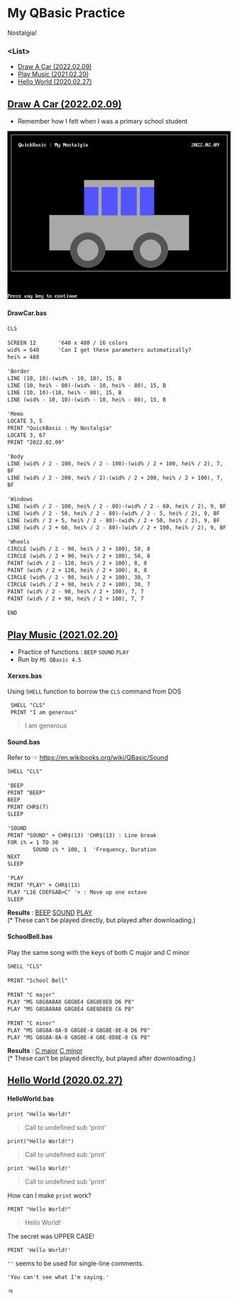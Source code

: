 # My QBasic Practice

Nostalgia!


### \<List>

- [Draw A Car (2022.02.09)](#draw-a-car-20220209)
- [Play Music (2021.02.20)](#play-music-20210220)
- [Hello World (2020.02.27)](#hello-world-20200227)


## [Draw A Car (2022.02.09)](#list)

- Remember how I felt when I was a primary school student

![Draw A Car](Images/QB_DrawingCar.PNG)

#### DrawCar.bas
```bas
CLS

SCREEN 12       '640 x 480 / 16 colors
wid% = 640      'Can I get these parameters automatically?
hei% = 480

'Border
LINE (10, 10)-(wid% - 10, 10), 15, B
LINE (10, hei% - 80)-(wid% - 10, hei% - 80), 15, B
LINE (10, 10)-(10, hei% - 80), 15, B
LINE (wid% - 10, 10)-(wid% - 10, hei% - 80), 15, B

'Memo
LOCATE 3, 5
PRINT "QuickBasic : My Nostalgia"
LOCATE 3, 67
PRINT "2022.02.09"

'Body
LINE (wid% / 2 - 100, hei% / 2 - 100)-(wid% / 2 + 100, hei% / 2), 7, BF
LINE (wid% / 2 - 200, hei% / 2)-(wid% / 2 + 200, hei% / 2 + 100), 7, BF

'Windows
LINE (wid% / 2 - 100, hei% / 2 - 80)-(wid% / 2 - 60, hei% / 2), 9, BF
LINE (wid% / 2 - 50, hei% / 2 - 80)-(wid% / 2 - 5, hei% / 2), 9, BF
LINE (wid% / 2 + 5, hei% / 2 - 80)-(wid% / 2 + 50, hei% / 2), 9, BF
LINE (wid% / 2 + 60, hei% / 2 - 80)-(wid% / 2 + 100, hei% / 2), 9, BF

'Wheels
CIRCLE (wid% / 2 - 90, hei% / 2 + 100), 50, 8
CIRCLE (wid% / 2 + 90, hei% / 2 + 100), 50, 8
PAINT (wid% / 2 - 120, hei% / 2 + 100), 8, 8
PAINT (wid% / 2 + 120, hei% / 2 + 100), 8, 8
CIRCLE (wid% / 2 - 90, hei% / 2 + 100), 30, 7
CIRCLE (wid% / 2 + 90, hei% / 2 + 100), 30, 7
PAINT (wid% / 2 - 90, hei% / 2 + 100), 7, 7
PAINT (wid% / 2 + 90, hei% / 2 + 100), 7, 7

END
```


## [Play Music (2021.02.20)](#list)

- Practice of functions : `BEEP` `SOUND` `PLAY`
- Run by `MS QBasic 4.5`

#### Xerxes.bas
Using `SHELL` function to borrow the `CLS` command from DOS
```Bas
 SHELL "CLS"
 PRINT "I am generous"
```
> I am generous

#### Sound.bas
Refer to ☞ https://en.wikibooks.org/wiki/QBasic/Sound
```Bas
SHELL "CLS"

'BEEP
PRINT "BEEP"
BEEP
PRINT CHR$(7)
SLEEP

'SOUND
PRINT "SOUND" + CHR$(13) 'CHR$(13) : Line break
FOR i% = 1 TO 30
        SOUND i% * 100, 1  'Frequency, Duration
NEXT
SLEEP

'PLAY
PRINT "PLAY" + CHR$(13)
PLAY "L16 CDEFGAB>C" '> : Move up one octave
SLEEP
```
**Results** : [BEEP](./Sounds/QB_SOUND_BEEP.wav) [SOUND](./Sounds/QB_SOUND_SOUND.wav) [PLAY](./Sounds/QB_SOUND_PLAY.wav)  
(* These can't be played directly, but played after downloading.)

#### SchoolBell.bas
Play the same song with the keys of both C major and C minor
```Bas
SHELL "CLS"

PRINT "School Bell"

PRINT "C major"
PLAY "MS G8G8A8A8 G8G8E4 G8G8E8E8 D6 P8"
PLAY "MS G8G8A8A8 G8G8E4 G8E8D8E8 C6 P8"

PRINT "C minor"
PLAY "MS G8G8A-8A-8 G8G8E-4 G8G8E-8E-8 D6 P8"
PLAY "MS G8G8A-8A-8 G8G8E-4 G8E-8D8E-8 C6 P8"
```
**Results** : [C major](./Sounds/QB_PLAY_C%20major.wav) [C minor](./Sounds/QB_PLAY_C%20minor.wav)  
(* These can't be played directly, but played after downloading.)


## [Hello World (2020.02.27)](#list)

#### HelloWorld.bas

```Bas
print "Hello World!"
```
> Call to undefined sub 'print'

```Bas
print("Hello World!")
```
> Call to undefined sub 'print'

```Bas
print 'Hello World!'
```
> Call to undefined sub 'print'

How can I make `print` work?

```Bas
PRINT "Hello World!"
```
> Hello World!

The secret was UPPER CASE!

```Bas
PRINT 'Hello World!'
```
>
`''` seems to be used for single-line comments.

```Bas
'You can't see what I'm saying.'
```
ㅋ